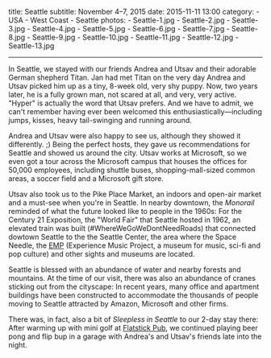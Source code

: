 title: Seattle
subtitle: November 4–7, 2015
date: 2015-11-11 13:00
category:
	- USA
	- West Coast
	- Seattle
photos:
	- Seattle-1.jpg
	- Seattle-2.jpg
	- Seattle-3.jpg
	- Seattle-4.jpg
	- Seattle-5.jpg
	- Seattle-6.jpg
	- Seattle-7.jpg
	- Seattle-8.jpg
	- Seattle-9.jpg
	- Seattle-10.jpg
	- Seattle-11.jpg
	- Seattle-12.jpg
	- Seattle-13.jpg
	
---

In Seattle, we stayed with our friends Andrea and Utsav and their adorable German shepherd Titan. Jan had met Titan on the very day Andrea and Utsav picked him up as a tiny, 8-week old, very shy puppy. Now, two years later, he is a fully grown man, not scared at all, and very, very active. "Hyper" is actually the word that Utsav prefers. And we have to admit, we can't remember having ever been welcomed this enthusiastically—including jumps, kisses, heavy tail-swinging and running around.

Andrea and Utsav were also happy to see us, although they showed it differently. ;) Being the perfect hosts, they gave us recommendations for Seattle and showed us around the city. Utsav works at Microsoft, so we even got a tour across the Microsoft campus that houses the offices for 50,000 employees, including shuttle buses, shopping-mall-sized common areas, a soccer field and a Microsoft gift store.

Utsav also took us to the Pike Place Market, an indoors and open-air market and a must-see when you're in Seattle. In nearby downtown, the *Monorail* reminded of what the future looked like to people in the 1960s: For the Century 21 Exposition, the "World Fair" that Seattle hosted in 1962, an elevated train was built (#WhereWeGoWeDontNeedRoads) that connected dowtown Seattle to the the Seattle Center, the area where the Space Needle, the [EMP](http://www.empmuseum.org/) (Experience Music Project, a museum for music, sci-fi and pop culture) and other sights and museums are located.

Seattle is blessed with an abundance of water and nearby forests and mountains. At the time of our visit, there was also an abundance of cranes sticking out from the cityscape: In recent years, many office and apartment buildings have been constructed to accommodate the thousands of people moving to Seattle attracted by Amazon, Microsoft and other firms.

There was, in fact, also a bit of *Sleepless in Seattle* to our 2-day stay there: After warming up with mini golf at [Flatstick Pub](http://www.flatstickpub.com/), we continued playing beer pong and flip bup in a garage with Andrea's and Utsav's friends late into the night.

